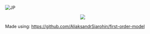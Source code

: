 ![JP]()
<p align="center">
  <img src="https://bencekotis.com/fastmeme.gif">
</p>

Made using: https://github.com/AliaksandrSiarohin/first-order-model
